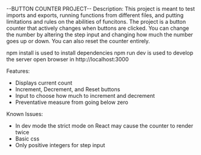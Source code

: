--BUTTON COUNTER PROJECT--
Description:
This project is meant to test imports and exports, running functions from different files, and putting limitations and rules on the abilities of funcitons. The project is a button counter that actively changes when buttons are clicked. You can change the number by altering the step input and changing how much the number goes up or down. You can also reset the counter entirely.

npm install is used to install dependencies
npm run dev is used to develop the server
open browser in http://localhost:3000


Features:
 - Displays current count
 - Increment, Decrement, and Reset buttons
 - Input to choose how much to increment and decrement
 - Preventative measure from going below zero

Known Issues:
 - In dev mode the strict mode on React may cause the counter to render twice
 - Basic css
 - Only positive integers for step input